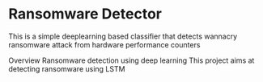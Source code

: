 # Ransomware Detector
This is a simple deeplearning based classifier that detects wannacry ransomware attack from hardware performance counters

<h>Overview</h>
Ransomware detection using deep learning
This project aims at detecting ransomware using LSTM

